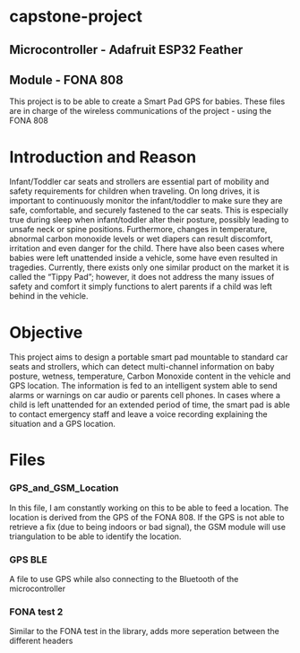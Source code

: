 # capstone-project
## Microcontroller - Adafruit ESP32 Feather
## Module - FONA 808

This project is to be able to create a Smart Pad GPS for babies. 
These files are in charge of the wireless communications of the project - using the FONA 808

# Introduction and Reason
Infant/Toddler car seats and strollers are essential part of mobility and safety requirements for children when traveling. On long drives, it is important to continuously monitor the infant/toddler to make sure they are safe, comfortable, and securely fastened to the car seats. This is especially true  during sleep when infant/toddler alter their posture, possibly leading to unsafe neck or spine positions. Furthermore, changes in temperature, abnormal carbon monoxide levels or wet diapers can result discomfort, irritation and even danger for the child.  There have also been cases where babies were left unattended inside a vehicle, some have even resulted in tragedies. Currently, there exists only one similar product on the market it is called the “Tippy Pad”; however, it does not address the many issues of safety and comfort it simply functions to alert parents if a child was left behind in the vehicle.  

# Objective
This project aims to design a portable smart pad mountable to standard car seats and strollers, which can detect  multi-channel information on baby posture, wetness, temperature, Carbon Monoxide content in the vehicle and GPS location. The information is fed to an intelligent system able to send alarms or warnings on car audio or parents cell phones. In cases where a child is left unattended for an extended period of time, the smart pad is able to contact emergency staff and leave a voice recording explaining the situation and a GPS location. 


# Files
### GPS_and_GSM_Location
In this file, I am constantly working on this to be able to feed a location.
The location is derived from the GPS of the FONA 808. If the GPS is not able to retrieve a fix (due to being indoors or bad signal), the GSM module will use triangulation to be able to identify the location.

### GPS BLE
A file to use GPS while also connecting to the Bluetooth of the microcontroller

### FONA test 2
Similar to the FONA test in the library, adds more seperation between the different headers
